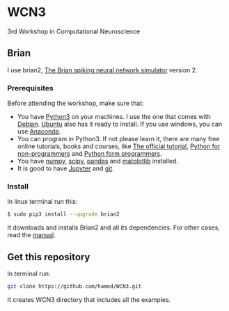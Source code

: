 # WCN3
3rd Workshop in Computational Neuroscience

## Brian
I use brian2, [The Brian spiking neural network simulator](http://briansimulator.org/) version 2.


### Prerequisites
Before attending the workshop, make sure that:
* You have [Python3](https://www.python.org/) on your machines. I use the one that comes with [Debian](https://www.debian.org/). 
[Ubuntu](http://www.ubuntu.com/) also has it ready to install. 
If you use windows, you can use [Anaconda](https://www.continuum.io/why-anaconda).
* You can program in Python3. 
If not please learn it, there are many free online tutorials, books and courses, 
like [The official tutorial](https://docs.python.org/3/tutorial/), 
[Python for non-programmers](https://wiki.python.org/moin/BeginnersGuide/NonProgrammers)
and [Python form programmers](https://wiki.python.org/moin/BeginnersGuide/Programmers). 
* You have [numpy](http://www.numpy.org/), 
[scipy](https://www.scipy.org/), 
[pandas](http://pandas.pydata.org/) and 
[matplotlib](http://matplotlib.org/) installed. 
* It is good to have [Jupyter](http://jupyter.org/) and [git](https://git-scm.com/). 


### Install
In linux terminal run this:

```bash
$ sudo pip3 install --upgrade brian2
```

It downloads and installs Brian2 and all its dependencies. 
For other cases, read the [manual](http://brian2.readthedocs.org/en/latest/introduction/install.html).

## Get this repository
In terminal run:
```bash
git clone https://github.com/hamed/WCN3.git
```
It creates WCN3 directory that includes all the examples.
